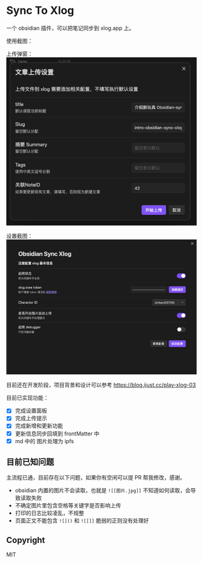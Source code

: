 # Sync To Xlog

一个 obsidian 插件，可以把笔记同步到 xlog.app 上。

使用截图：

上传弹窗：
![](./assets/Snipaste_2023-10-16_23-17-44.png)

设置截图：
![](./assets/Snipaste_2023-10-17_11-36-19.png)

目前还在开发阶段，项目背景和设计可以参考 https://blog.ijust.cc/play-xlog-03

目前已实现功能：

- [x] 完成设置面板
- [x] 完成上传提示
- [x] 完成新增和更新功能
- [x] 更新信息同步回填到 frontMatter 中
- [x] md 中的 图片处理为 ipfs

## 目前已知问题

主流程已通，目前存在以下问题，如果你有空闲可以提 PR 帮我修改，感谢。

- obsidian 内置的图片不会读取，也就是 `![[图片.jpg]]` 不知道如何读取，会导致读取失败
- 不确定图片里包含空格等关键字是否影响上传
- 打印的日志比较凌乱，不规整
- 页面正文不能包含 `![]()` 和 `![[]]` 脆弱的正则没有处理好

## Copyright

MIT
